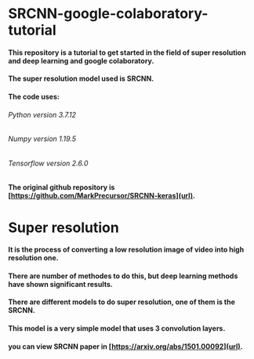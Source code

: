 # SRCNN-google-colaboratory-tutorial
#### This repository is a tutorial to get started in the field of super resolution and deep learning and google colaboratory.
#### The super resolution model used is **SRCNN**.
#### The code uses:
######     Python version 3.7.12
######     Numpy version 1.19.5
######     Tensorflow version 2.6.0 
#### The original github repository is [https://github.com/MarkPrecursor/SRCNN-keras](url).
# Super resolution
#### It is the process of converting a low resolution image of video into high resolution one.
#### There are number of methodes to do this, but deep learning methods have shown significant results.
#### There are different models to do super resolution, one of them is the SRCNN.
#### This model is a very simple model that uses 3 convolution layers.
#### you can view SRCNN paper in [https://arxiv.org/abs/1501.00092](url).
